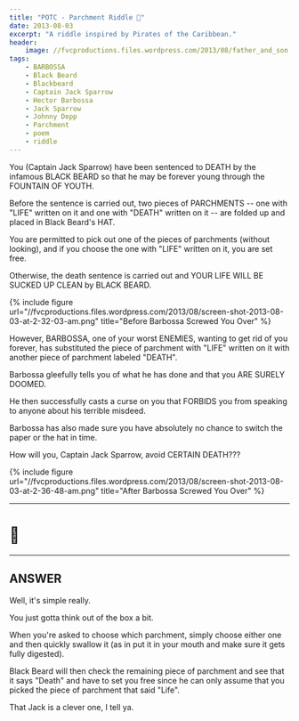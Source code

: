```yaml
---
title: "POTC - Parchment Riddle 📜"
date: 2013-08-03
excerpt: "A riddle inspired by Pirates of the Caribbean."
header:
    image: //fvcproductions.files.wordpress.com/2013/08/father_and_son.jpg?w=800&h=340&crop=1
tags:
    - BARBOSSA
    - Black Beard
    - Blackbeard
    - Captain Jack Sparrow
    - Hector Barbossa
    - Jack Sparrow
    - Johnny Depp
    - Parchment
    - poem
    - riddle
---
```


You (Captain Jack Sparrow) have been sentenced to DEATH by the infamous BLACK BEARD so that he may be forever young through the FOUNTAIN OF YOUTH.

Before the sentence is carried out, two pieces of PARCHMENTS -- one with "LIFE" written on it and one with "DEATH" written on it -- are folded up and placed in Black Beard's HAT.

You are permitted to pick out one of the pieces of parchments (without looking), and if you choose the one with "LIFE" written on it, you are set free.

Otherwise, the death sentence is carried out and YOUR LIFE WILL BE SUCKED UP CLEAN by BLACK BEARD.

{% include figure url="//fvcproductions.files.wordpress.com/2013/08/screen-shot-2013-08-03-at-2-32-03-am.png" title="Before Barbossa Screwed You Over" %}

However, BARBOSSA, one of your worst ENEMIES, wanting to get rid of you forever, has substituted the piece of parchment with "LIFE" written on it with another piece of parchment labeled "DEATH".

Barbossa gleefully tells you of what he has done and that you ARE SURELY DOOMED.

He then successfully casts a curse on you that FORBIDS you from speaking to anyone about his terrible misdeed.

Barbossa has also made sure you have absolutely no chance to switch the paper or the hat in time.

How will you, Captain Jack Sparrow, avoid CERTAIN DEATH???

{% include figure url="//fvcproductions.files.wordpress.com/2013/08/screen-shot-2013-08-03-at-2-36-48-am.png" title="After Barbossa Screwed You Over" %}

---

# 🤔

---

## ANSWER

Well, it's simple really.

You just gotta think out of the box a bit.

When you're asked to choose which parchment, simply choose either one and then quickly swallow it (as in put it in your mouth and make sure it gets fully digested).

Black Beard will then check the remaining piece of parchment and see that it says "Death" and have to set you free since he can only assume that you picked the piece of parchment that said "Life".

That Jack is a clever one, I tell ya.